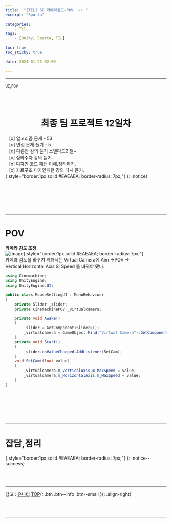 ```yaml
---
title:  "[TIL] 68 카메라감도-POV  ⭐⭐ "
excerpt: "Sparta"

categories:
    - Til
tags:
    - [Unity, Sparta, TIL]

toc: true
toc_sticky: true
 
date: 2024-01-25 02:00

---
```

- - -

`UI`,`POV`

<BR><BR>

<center><H1>  최종 팀 프로젝트 12일차  </H1></center>

&nbsp;&nbsp; [o] 알고리즘 문제  - 53  
&nbsp;&nbsp; [o] 면접 문제 풀기 - 5     
&nbsp;&nbsp; [o] 다른반 강의 듣기 스탠다드2 챌~   
&nbsp;&nbsp; [x] 심화주차 강의 듣기.  
&nbsp;&nbsp; [x] 디자인 코드 패턴 이해,정리하기.   
&nbsp;&nbsp; [x] 자료구조 디자인패턴 강의 다시 듣기.  
{:style="border:1px solid #EAEAEA; border-radius: 7px;"}
{: .notice}  

<br><br><br><br><br>
- - - 

# POV
**카메라 감도 조정**  
![image](https://github.com/levell1/levell1.github.io/assets/96651722/9e689fdf-32bf-47fb-8ff2-7f09ee8b1dd6){:style="border:1px solid #EAEAEA; border-radius: 7px;"}  
카메라 감도를 바꾸기 위해서는 Virtual Camera에 Aim ->POV -> Vertical,Horizontal Axis 의 Speed 를 바꿔야 됐다.  
<div class="notice--primary" markdown="1"> 

```c# 
using Cinemachine;
using UnityEngine;
using UnityEngine.UI;

public class MouseSettingUI : MonoBehaviour
{
    private Slider _slider;
    private CinemachinePOV _virtualcamera;

    private void Awake()
    {
        _slider = GetComponent<Slider>();
        _virtualcamera = GameObject.Find("Virtual Camera").GetComponent<CinemachineVirtualCamera>().GetCinemachineComponent<CinemachinePOV>();
    }
    private void Start()
    {
        _slider.onValueChanged.AddListener(SetCam);
    }
    void SetCam(float value)
    {
        _virtualcamera.m_VerticalAxis.m_MaxSpeed = value;
        _virtualcamera.m_HorizontalAxis.m_MaxSpeed = value;
    }
}


```
</div>


<br><br><br><br><br>
- - - 

# 잡담,정리
{:style="border:1px solid #EAEAEA; border-radius: 7px;"}
{: .notice--success}  

<br><br>
- - -

참고 : [유니티](https://docs.unity3d.com/kr/)
[TOP](#){: .btn .btn--info .btn--small }{: .align-right}


<br><br>
- - -
